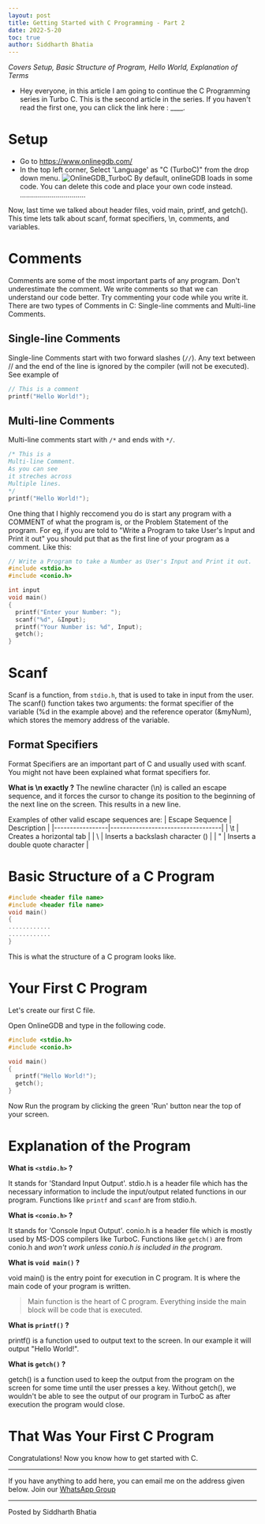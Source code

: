 ```yaml
---
layout: post
title: Getting Started with C Programming - Part 2
date: 2022-5-20
toc: true
author: Siddharth Bhatia
---
```


_Covers Setup, Basic Structure of Program, Hello World, Explanation of Terms_

<!-- more -->

+ Hey everyone, in this article I am going to continue the C Programming series in Turbo C. This is the second article in the series. If you haven't read the first one, you can click the link here : ____.

# Setup
+ Go to <https://www.onlinegdb.com/>
+ In the top left corner, Select 'Language' as "C (TurboC)" from the drop down menu. 
![OnlineGDB_TurboC](https://user-images.githubusercontent.com/46340124/163584994-c86cf4cc-e69a-4369-8d6d-d09ed0dd627a.png)
By default, onlineGDB loads in some code. You can delete this code and place your own code instead.
.................................

Now, last time we talked about header files, void main, printf, and getch().
This time lets talk about scanf, format specifiers, \n, comments, and variables.

# Comments
Comments are some of the most important parts of any program. Don't underestimate the comment. We write comments so that we can understand our code better. Try commenting your code while you write it.
There are two types of Comments in C: Single-line comments and Multi-line Comments.

## Single-line Comments
Single-line Comments start with two forward slashes (`//`).
Any text between // and the end of the line is ignored by the compiler (will not be executed).
See example of 
```c
// This is a comment
printf("Hello World!");
```

## Multi-line Comments
Multi-line comments start with `/*` and ends with `*/`.
```c
/* This is a 
Multi-line Comment.
As you can see
it streches across
Multiple lines.
*/
printf("Hello World!");
````


One thing that I highly reccomend you do is start any program with a COMMENT of what the program is, or the Problem Statement of the program. For eg, if you are told to "Write a Program to take User's Input and Print it out" you should put that as the first line of your program as a comment. Like this:
```c
// Write a Program to take a Number as User's Input and Print it out.
#include <stdio.h>
#include <conio.h>

int input
void main() 
{
  printf("Enter your Number: ");
  scanf("%d", &Input);
  printf("Your Number is: %d", Input);
  getch();
}
```
# Scanf
Scanf is a function, from `stdio.h`, that is used to take in input from the user. 
The scanf() function takes two arguments: the format specifier of the variable (%d in the example above) and the reference operator (&myNum), which stores the memory address of the variable.

## Format Specifiers
Format Specifiers are an important part of C and usually used with scanf. You might not have been explained what format specifiers for. 

**What is \n exactly ?**
The newline character (\n) is called an escape sequence, and it forces the cursor to change its position to the beginning of the next line on the screen. This results in a new line.

Examples of other valid escape sequences are: 
| Escape Sequence | Description                       |
|-----------------|-----------------------------------|
| \t              | Creates a horizontal tab          |
| \\              | Inserts a backslash character (\) |
| \"              | Inserts a double quote character  |













# Basic Structure of a C Program
```c
#include <header file name>
#include <header file name>
void main()
{
............
............
}
```
This is what the structure of a C program looks like.

# Your First C Program
Let's create our first C file.

Open OnlineGDB and type in the following code.

```c
#include <stdio.h>
#include <conio.h>

void main() 
{
  printf("Hello World!");
  getch();
}
```
Now Run the program by clicking the green 'Run' button near the top of your screen.

# Explanation of the Program

**What is `<stdio.h>` ?**

It stands for 'Standard Input Output'. stdio.h is a header file which has the necessary information to include the input/output related functions in our program. Functions like `printf` and `scanf` are from stdio.h.

**What is `<conio.h>` ?**

It stands for 'Console Input Output'. conio.h is a header file which is mostly used by MS-DOS compilers like TurboC. Functions like `getch()` are from conio.h and _won't work unless conio.h is included in the program_.

**What is `void main()` ?**

void main() is the entry point for execution in C program. It is where the main code of your program is written. 
> Main function is the heart of C program. Everything inside the main block will be code that is executed.

**What is `printf()` ?**

printf() is a function used to output text to the screen. In our example it will output "Hello World!".

**What is `getch()` ?**

getch() is a function used to keep the output from the program on the screen for some time until the user presses a key. Without getch(), we wouldn't be able to see the output of our program in TurboC as after execution the program would close.


# That Was Your First C Program
Congratulations! Now you know how to get started with C. 


---

If you have anything to add here, you can email me on the address given below.
Join our [WhatsApp Group](https://chat.whatsapp.com/K3NrW5tPwrsHhfbdYstjLl)

---

Posted by Siddharth Bhatia

